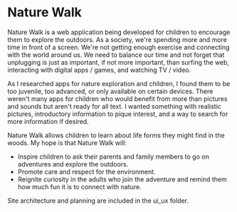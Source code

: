 # Nature Walk

Nature Walk is a web application being developed for children to encourage them to explore the outdoors. As a society, we're spending more and more time in front of a screen. We're not getting enough exercise and connecting with the world around us. We need to balance our time and not forget that unplugging is just as important, if not more important, than surfing the web, interacting with digital apps / games, and watching TV / video.

As I researched apps for nature exploration and children, I found them to be too juvenile, too advanced, or only available on certain devices. There weren't many apps for children who would benefit from more than pictures and sounds but aren't ready for all text. I wanted something with realistic pictures, introductory information to pique interest, and a way to search for more information if desired.

Nature Walk allows children to learn about life forms they might find in the woods. My hope is that Nature Walk will:
* Inspire children to ask their parents and family members to go on adventures and explore the outdoors.
* Promote care and respect for the environment.
* Reignite curiosity in the adults who join the adventure and remind them how much fun it is to connect with nature.



Site architecture and planning are included in the ui_ux folder.

